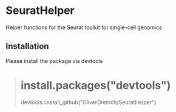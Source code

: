 # SeuratHelper
Helper functions for the Seurat toolkit for single-cell genomics

## Installation
Please install the package via devtools

> # install.packages("devtools")
> devtools::install_github("OliverDietrich/SeuratHelper")
